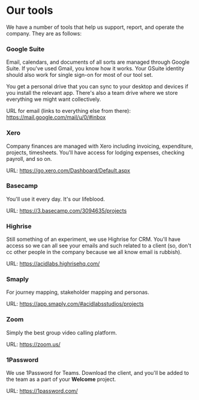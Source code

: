 # Our tools

We have a number of tools that help us support, report, and operate the company. They are as follows:

### Google Suite
Email, calendars, and documents of all sorts are managed through Google Suite. If you've used Gmail, you know how it works. Your GSuite identity should also work for single sign-on for most of our tool set.

You get a personal drive that you can sync to your desktop and devices if you install the relevant app. There's also a team drive where we store everything we might want collectively.

URL for email (links to everything else from there): https://mail.google.com/mail/u/0/#inbox

### Xero
Company finances are managed with Xero including invoicing, expenditure, projects, timesheets. You'll have access for lodging expenses, checking payroll, and so on.

URL: https://go.xero.com/Dashboard/Default.aspx

### Basecamp
You'll use it every day. It's our lifeblood.

URL: https://3.basecamp.com/3094635/projects

### Highrise
Still something of an experiment, we use Highrise for CRM. You'll have access so we can all see your emails and such related to a client (so, don't cc other people in the company because we all know email is rubbish).

URL: https://acidlabs.highrisehq.com/

### Smaply
For journey mapping, stakeholder mapping and personas.

URL: https://app.smaply.com/#acidlabsstudios/projects

### Zoom
Simply the best group video calling platform.

URL: https://zoom.us/

### 1Password
We use 1Password for Teams. Download the client, and you'll be added to the team as a part of your __Welcome__ project.

URL: https://1password.com/

